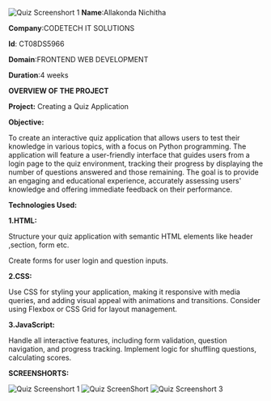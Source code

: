 ![Quiz Screenshort 1](https://github.com/user-attachments/assets/9d7ce246-4258-4ffd-8db7-9be53f52725e)
**Name**:Allakonda Nichitha

**Company**:CODETECH IT SOLUTIONS

**Id**: CT08DS5966

**Domain**:FRONTEND WEB DEVELOPMENT 

**Duration**:4 weeks

**OVERVIEW OF THE PROJECT**

**Project:** Creating a Quiz Application 

**Objective:**

To create an interactive quiz application that allows users to test their knowledge in various topics, 
with a focus on Python programming. The application will feature a user-friendly interface that guides 
users from a login page to the quiz environment, tracking their progress by displaying the number of 
questions answered and those remaining. The goal is to provide an engaging and educational experience,
accurately assessing users' knowledge and offering immediate feedback on their performance.

**Technologies Used:**

**1.HTML:**

Structure your quiz application with semantic HTML elements like header ,section, form etc.

Create forms for user login and question inputs.

**2.CSS:**

Use CSS for styling your application, making it responsive with media queries, and adding visual appeal with animations and transitions.
Consider using Flexbox or CSS Grid for layout management.

**3.JavaScript:**

Handle all interactive features, including form validation, question navigation, and progress tracking.
Implement logic for shuffling questions, calculating scores.

**SCREENSHORTS:**

![Quiz Screenshort 1](https://github.com/user-attachments/assets/7a8d47ed-e73a-4cbb-9361-4625312209b3)
![Quiz ScreenShort](https://github.com/user-attachments/assets/234bf4ed-a0f4-4a44-bad6-a8c528e4729a)
![Quiz Screenshort 3](https://github.com/user-attachments/assets/aeb7c25b-4625-47aa-ad21-e57693ffde8d)
